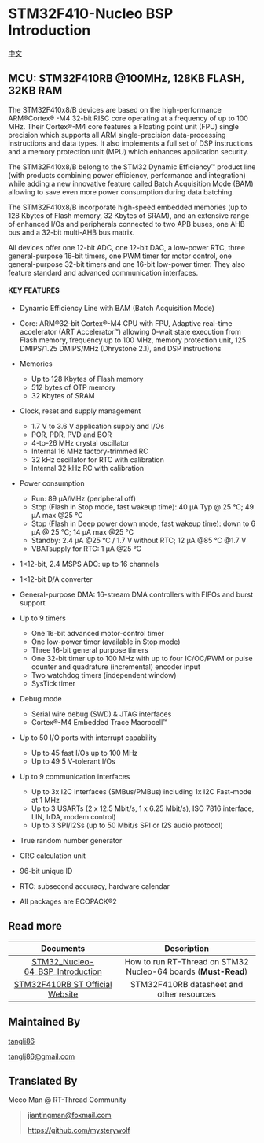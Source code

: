 # STM32F410-Nucleo BSP Introduction

[中文](README_zh.md) 

## MCU: STM32F410RB @100MHz, 128KB FLASH,  32KB RAM

The STM32F410x8/B devices are based on the high-performance ARM®Cortex® -M4 32-bit RISC core operating at a frequency of up to 100 MHz. Their Cortex®-M4 core features a Floating point unit (FPU) single precision which supports all ARM single-precision data-processing instructions and data types. It also implements a full set of DSP instructions and a memory protection unit (MPU) which enhances application security.

The STM32F410x8/B belong to the STM32 Dynamic Efficiency™ product line (with products combining power efficiency, performance and integration) while adding a new innovative feature called Batch Acquisition Mode (BAM) allowing to save even more power consumption during data batching.

The STM32F410x8/B incorporate high-speed embedded memories (up to 128 Kbytes of Flash memory, 32 Kbytes of SRAM), and an extensive range of enhanced I/Os and peripherals connected to two APB buses, one AHB bus and a 32-bit multi-AHB bus matrix.

All devices offer one 12-bit ADC, one 12-bit DAC, a low-power RTC, three general-purpose 16-bit timers, one PWM timer for motor control, one general-purpose 32-bit timers and one 16-bit low-power timer. They also feature standard and advanced communication interfaces.

#### KEY FEATURES

- Dynamic Efficiency Line with BAM (Batch Acquisition Mode)
- Core: ARM®32-bit Cortex®-M4 CPU with FPU, Adaptive real-time accelerator (ART Accelerator™) allowing 0-wait state execution from Flash memory, frequency up to 100 MHz, memory protection unit, 125 DMIPS/1.25 DMIPS/MHz (Dhrystone 2.1), and DSP instructions
- Memories
  - Up to 128 Kbytes of Flash memory
  - 512 bytes of OTP memory
  - 32 Kbytes of SRAM
- Clock, reset and supply management
  - 1.7 V to 3.6 V application supply and I/Os
  - POR, PDR, PVD and BOR
  - 4-to-26 MHz crystal oscillator
  - Internal 16 MHz factory-trimmed RC
  - 32 kHz oscillator for RTC with calibration
  - Internal 32 kHz RC with calibration
- Power consumption
  - Run: 89 μA/MHz (peripheral off)
  - Stop (Flash in Stop mode, fast wakeup time): 40 μA Typ @ 25 °C; 49 μA max @25 °C
  - Stop (Flash in Deep power down mode, fast wakeup time): down to 6 μA @ 25 °C; 14 μA max @25 °C
  - Standby: 2.4 μA @25 °C / 1.7 V without RTC; 12 μA @85 °C @1.7 V
  - VBATsupply for RTC: 1 μA @25 °C
- 1×12-bit, 2.4 MSPS ADC: up to 16 channels
- 1×12-bit D/A converter
- General-purpose DMA: 16-stream DMA controllers with FIFOs and burst support
- Up to 9 timers
  - One 16-bit advanced motor-control timer
  - One low-power timer (available in Stop mode)
  - Three 16-bit general purpose timers
  - One 32-bit timer up to 100 MHz with up to four IC/OC/PWM or pulse counter and quadrature (incremental) encoder input
  - Two watchdog timers (independent window)
  - SysTick timer

- Debug mode
  - Serial wire debug (SWD) & JTAG interfaces
  - Cortex®-M4 Embedded Trace Macrocell™
- Up to 50 I/O ports with interrupt capability
  - Up to 45 fast I/Os up to 100 MHz
  - Up to 49 5 V-tolerant I/Os
- Up to 9 communication interfaces
  - Up to 3x I2C interfaces (SMBus/PMBus) including 1x I2C Fast-mode at 1 MHz
  - Up to 3 USARTs (2 x 12.5 Mbit/s, 1 x 6.25 Mbit/s), ISO 7816 interface, LIN, IrDA, modem control)
  - Up to 3 SPI/I2Ss (up to 50 Mbit/s SPI or I2S audio protocol)
- True random number generator
- CRC calculation unit
- 96-bit unique ID
- RTC: subsecond accuracy, hardware calendar
- All packages are ECOPACK®2



## Read more

|                          Documents                           |                         Description                          |
| :----------------------------------------------------------: | :----------------------------------------------------------: |
| [STM32_Nucleo-64_BSP_Introduction](../docs/en/STM32_Nucleo-64_BSP_Introduction.md) | How to run RT-Thread on STM32 Nucleo-64 boards (**Must-Read**) |
| [STM32F410RB ST Official Website](https://www.st.com/content/st_com/en/products/microcontrollers-microprocessors/stm32-32-bit-arm-cortex-mcus/stm32-high-performance-mcus/stm32f4-series/stm32f410/stm32f410rb.html#documentation) |          STM32F410RB datasheet and other resources           |



## Maintained By

[tanglj86](https://github.com/tanglj86/rt-thread)  

tanglj86@gmail.com



## Translated By

Meco Man @ RT-Thread Community

> jiantingman@foxmail.com 
>
> https://github.com/mysterywolf